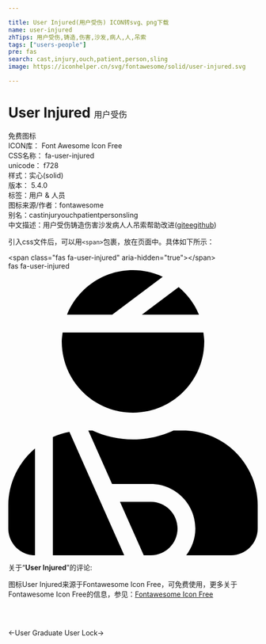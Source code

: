 ```yaml
---

title: User Injured(用户受伤) ICON转svg、png下载
name: user-injured
zhTips: 用户受伤,铸造,伤害,沙发,病人,人,吊索
tags: ["users-people"]
pre: fas
search: cast,injury,ouch,patient,person,sling
image: https://iconhelper.cn/svg/fontawesome/solid/user-injured.svg

---
```


# User Injured  <small style="font-size: 60%;font-weight: 100">用户受伤</small>


<div class="detail-page">
<p>
<span><span class="badge-success badge">免费图标</span> </span>
<br/>
<span>
ICON库：
<span class="badge-secondary badge">Font Awesome Icon Free</span> 
</span>
<br/>
<span>
CSS名称：
<span class="badge-secondary badge">fa-user-injured</span> 
</span>
<br/>
<span>
unicode：
<span class="badge-secondary badge">f728</span> 
<copy-btn content='f728' btn-title=""></copy-btn>
<copy-btn :content='String.fromCodePoint(parseInt("f728", 16))' btn-title="复制U"></copy-btn>
</span><br/><span>样式：<span class="badge-light badge">实心(solid)</span></span>
<br/>
<span>
版本：
<span class="badge-secondary badge">5.4.0</span> 
</span><br/><span>标签：<span class="badge-light badge"><router-link to="/tags/users-people.html">用户 & 人员</router-link></span></span>
<br/>
<span>图标来源/作者：<span class="badge-light badge">fontawesome</span></span> 
<br/>
<span>别名：<span class="badge-light badge">cast</span><span class="badge-light badge">injury</span><span class="badge-light badge">ouch</span><span class="badge-light badge">patient</span><span class="badge-light badge">person</span><span class="badge-light badge">sling</span></span><br/><span class="zh-detail">中文描述：<span class="badge-primary badge">用户受伤</span><span class="badge-primary badge">铸造</span><span class="badge-primary badge">伤害</span><span class="badge-primary badge">沙发</span><span class="badge-primary badge">病人</span><span class="badge-primary badge">人</span><span class="badge-primary badge">吊索</span><span class="help-link"><span>帮助改进</span>(<a href="https://gitee.com/liuwave/icon-helper/edit/master/json/fontawesome/solid/user-injured.json" target="_blank" rel="noopener noreferrer">gitee</a><a href="https://github.com/liuwave/icon-helper/edit/master/json/fontawesome/solid/user-injured.json" target="_blank" rel="noopener noreferrer">github</a></span>)</span><br/>
</p>
</div>
<div class="alert alert-dark">
  <i class="fas fa-user-injured fa-xs"></i>
  <i class="fas fa-user-injured fa-sm"></i>
  <i class="fas fa-user-injured fa-lg"></i>
  <i class="fas fa-user-injured fa-2x"></i>
  <i class="fas fa-user-injured fa-3x"></i>
  <i class="fas fa-user-injured fa-5x"></i>
  <i class="fas fa-user-injured fa-7x"></i>
</div>
<div>
  <p>引入css文件后，可以用<code>&lt;span&gt;</code>包裹，放在页面中。具体如下所示：    
  </p>
  <div class="alert alert-primary" style="font-size: 14px">
    &lt;span class="fas fa-user-injured" aria-hidden="true"&gt;&lt;/span&gt;
    <copy-btn content='<span class="fas fa-user-injured" aria-hidden="true"></span>'></copy-btn>
  </div>
  <div class="alert alert-secondary">
    <i class="fas fa-user-injured"
    style="font-size: 24px"
    aria-hidden="true"></i> fas fa-user-injured
    <copy-btn content="fas fa-user-injured" btn-title="复制图标名称"></copy-btn>
  </div>
</div>
<div id="svg" class="svg-wrap">
<svg xmlns="http://www.w3.org/2000/svg" viewBox="0 0 448 512"><path d="M277.37 11.98C261.08 4.47 243.11 0 224 0c-53.69 0-99.5 33.13-118.51 80h81.19l90.69-68.02zM342.51 80c-7.9-19.47-20.67-36.2-36.49-49.52L239.99 80h102.52zM224 256c70.69 0 128-57.31 128-128 0-5.48-.95-10.7-1.61-16H97.61c-.67 5.3-1.61 10.52-1.61 16 0 70.69 57.31 128 128 128zM80 299.7V512h128.26l-98.45-221.52A132.835 132.835 0 0 0 80 299.7zM0 464c0 26.51 21.49 48 48 48V320.24C18.88 344.89 0 381.26 0 422.4V464zm256-48h-55.38l42.67 96H256c26.47 0 48-21.53 48-48s-21.53-48-48-48zm57.6-128h-16.71c-22.24 10.18-46.88 16-72.89 16s-50.65-5.82-72.89-16h-7.37l42.67 96H256c44.11 0 80 35.89 80 80 0 18.08-6.26 34.59-16.41 48H400c26.51 0 48-21.49 48-48v-41.6c0-74.23-60.17-134.4-134.4-134.4z"/></svg>
</div>
<detail full-name='fa-user-injured'></detail>
<div class="icon-detail__container">
<p>关于“<b>User Injured</b>”的评论:</p>
</div>
<Vssue title="关于“User Injured”的评论" />    
<div><p>图标User Injured来源于Fontawesome Icon Free，可免费使用，更多关于  Fontawesome Icon Free的信息，参见：<a target="_blank" href="https://iconhelper.cn/fontawesome.html">Fontawesome Icon Free</a>
</p></div>

<div style="padding:2rem 0 " class="page-nav"><p class="inner"><span class="prev">←<router-link to="/icon/solid/user-graduate.html">User Graduate</router-link></span> <span class="next"><router-link to="/icon/solid/user-lock.html">User Lock</router-link>→</span></p></div>
